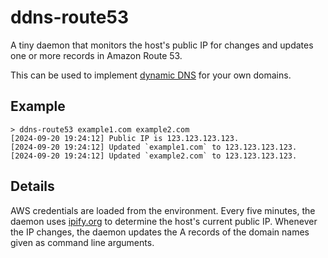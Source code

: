 # ddns-route53

A tiny daemon that monitors the host's public IP for changes and updates one or
more records in Amazon Route 53.

This can be used to implement [dynamic DNS][1] for your own domains.

## Example

```
> ddns-route53 example1.com example2.com
[2024-09-20 19:24:12] Public IP is 123.123.123.123.
[2024-09-20 19:24:12] Updated `example1.com` to 123.123.123.123.
[2024-09-20 19:24:12] Updated `example2.com` to 123.123.123.123.
```

## Details

AWS credentials are loaded from the environment. Every five minutes, the daemon uses [ipify.org][2] to determine the host's current public IP. Whenever the IP changes, the daemon updates the A records of the domain names given as command line arguments.

[1]: https://en.wikipedia.org/wiki/Dynamic_DNS
[2]: https://ipify.org
